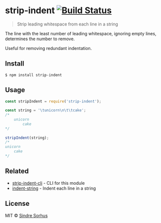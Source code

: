 # strip-indent [![Build Status](https://travis-ci.org/sindresorhus/strip-indent.svg?branch=master)](https://travis-ci.org/sindresorhus/strip-indent)  
  
> Strip leading whitespace from each line in a string  
  
The line with the least number of leading whitespace, ignoring empty lines, determines the number to remove.  
  
Useful for removing redundant indentation.  
  
  
## Install  
  
```  
$ npm install strip-indent  
```  
  
  
## Usage  
  
```js  
const stripIndent = require('strip-indent');  
  
const string = '\tunicorn\n\t\tcake';  
/*  
	unicorn  
		cake  
*/  
  
stripIndent(string);  
/*  
unicorn  
	cake  
*/  
```  
  
  
## Related  
  
- [strip-indent-cli](https://github.com/sindresorhus/strip-indent-cli) - CLI for this module  
- [indent-string](https://github.com/sindresorhus/indent-string) - Indent each line in a string  
  
  
## License  
  
MIT © [Sindre Sorhus](https://sindresorhus.com)  
